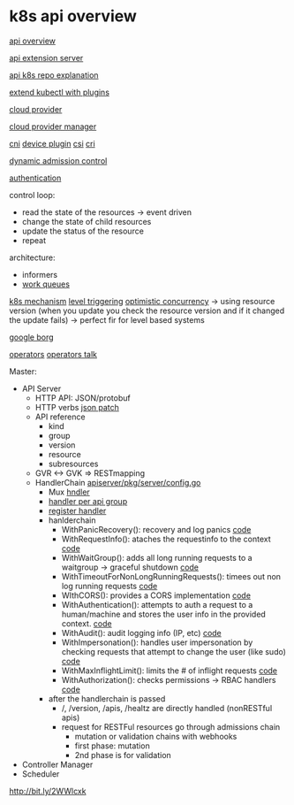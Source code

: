 # k8s api overview

[api overview](https://github.com/kubernetes/community/blob/master/contributors/devel/sig-architecture/api-conventions.md)

[api extension server](https://pkg.go.dev/sigs.k8s.io/apiserver-runtime)

[api k8s repo explanation](https://iximiuz.com/en/posts/kubernetes-api-go-types-and-common-machinery/)

[extend kubectl with plugins](https://kubernetes.io/docs/tasks/extend-kubectl/kubectl-plugins/)

[cloud provider](https://github.com/kubernetes?utf8=✓&q=cloud-provider&type=&language=)

[cloud provider manager](https://kubernetes.io/docs/tasks/administer-cluster/developing-cloud-controller-manager/)

[cni](https://github.com/containernetworking/cni)
[device plugin](https://kubernetes.io/docs/concepts/extend-kubernetes/compute-storage-net/device-plugins/)
[csi](https://github.com/container-storage-interface/spec/blob/master/spec.md)
[cri](https://github.com/kubernetes/community/blob/master/contributors/devel/sig-node/container-runtime-interface.md)

[dynamic admission control](https://kubernetes.io/docs/reference/access-authn-authz/extensible-admission-controllers/)

[authentication](https://kubernetes.io/docs/reference/access-authn-authz/authentication/#webhook-token-authentication)

control loop:
- read the state of the resources -> event driven
- change the state of child resources
- update the status of the resource
- repeat

architecture:
- informers
- [work queues](https://pkg.go.dev/k8s.io/client-go/util/workqueue)

[k8s mechanism](https://dominik-tornow.medium.com/the-mechanics-of-kubernetes-ac8112eaa302)
[level triggering](https://hackernoon.com/level-triggering-and-reconciliation-in-kubernetes-1f17fe30333d)
[optimistic concurrency]()
-> using resource version (when you update you check the resource version and if it changed the update fails)
-> perfect fir for level based systems

[google borg](https://research.google/pubs/large-scale-cluster-management-at-google-with-borg/)

[operators](https://www.redhat.com/en/blog/introducing-operators-putting-operational-knowledge-into-software)
[operators talk](https://www.youtube.com/watch?v=6Csf0g9BTr4)


Master:
- API Server
    - HTTP API: JSON/protobuf
    - HTTP verbs [json patch](https://kubernetes.io/docs/tasks/manage-kubernetes-objects/update-api-object-kubectl-patch/#use-a-json-merge-patch-to-update-a-deployment)
    - API reference
        - kind
        - group
        - version
        - resource
        - subresources
    - GVR <-> GVK => RESTmapping
    - HandlerChain [apiserver/pkg/server/config.go](https://github.com/kubernetes/kubernetes/blob/66674f549626cc41f04e475d2c0e865116c4cd40/staging/src/k8s.io/apiserver/pkg/server/config.go#L543)
        - Mux [hndler](https://github.com/kubernetes/kubernetes/blob/66674f549626cc41f04e475d2c0e865116c4cd40/staging/src/k8s.io/apiserver/pkg/server/handler.go#L42:6)
        - [handler per api group](https://github.com/kubernetes/kubernetes/blob/66674f549626cc41f04e475d2c0e865116c4cd40/staging/src/k8s.io/apiserver/pkg/endpoints/groupversion.go#L99)
        - [register handler](https://github.com/kubernetes/kubernetes/blob/66674f549626cc41f04e475d2c0e865116c4cd40/staging/src/k8s.io/apiserver/pkg/endpoints/installer.go#L183)
        - hanlderchain
            - WithPanicRecovery(): recovery and log panics 
                [code](https://github.com/kubernetes/kubernetes/blob/76e9089d0ee657faf6603876dfe077df94b19f51/staging/src/k8s.io/apiserver/pkg/server/filters/wrap.go#L29)
            - WithRequestInfo(): ataches the requestinfo to the context
                [code](https://github.com/kubernetes/kubernetes/blob/7f23a743e8c23ac6489340bbb34fa6f1d392db9d/staging/src/k8s.io/apiserver/pkg/endpoints/filters/requestinfo.go#L28)
            - WithWaitGroup(): adds all long running requests to a waitgroup -> graceful shutdown
                [code](https://github.com/kubernetes/kubernetes/blob/d902351c991a68fa76de9935a485afeb1f780c11/staging/src/k8s.io/apiserver/pkg/server/filters/waitgroup.go#L47)
            - WithTimeoutForNonLongRunningRequests(): timees out non log running requests
                [code](https://github.com/kubernetes/kubernetes/blob/d902351c991a68fa76de9935a485afeb1f780c11/staging/src/k8s.io/apiserver/pkg/server/filters/timeout.go#L37)
            - WIthCORS(): provides a CORS implementation
                [code](https://github.com/kubernetes/kubernetes/blob/d902351c991a68fa76de9935a485afeb1f780c11/staging/src/k8s.io/apiserver/pkg/server/filters/cors.go#L36)
            - WithAuthentication(): attempts to auth a request to a human/machine and stores the user info in the provided context.
                [code](https://github.com/kubernetes/kubernetes/blob/d902351c991a68fa76de9935a485afeb1f780c11/staging/src/k8s.io/apiserver/pkg/endpoints/filters/authentication.go#L42)
            - WithAudit(): audit logging info (IP, etc)
                [code](https://github.com/kubernetes/kubernetes/blob/016e9d5c06089774c6286fd825302cbae661a446/staging/src/k8s.io/apiserver/pkg/admission/audit.go#L40)
            - WithImpersonation(): handles user impersonation by checking requests that attempt to change the user (like sudo)
                [code](https://github.com/kubernetes/kubernetes/blob/a3ccea9d8743f2ff82e41b6c2af6dc2c41dc7b10/staging/src/k8s.io/apiserver/pkg/endpoints/filters/impersonation.go#L41)
            - WithMaxInflightLimit(): limits the # of inflight requests
                [code](https://github.com/kubernetes/kubernetes/blob/24643fd1163857a507e40f4bceb303c5b44d2d8f/staging/src/k8s.io/apiserver/pkg/server/filters/maxinflight.go#L97)
            - WithAuthorization(): checks permissions -> RBAC handlers
                [code](https://github.com/kubernetes/kubernetes/blob/a3ccea9d8743f2ff82e41b6c2af6dc2c41dc7b10/staging/src/k8s.io/apiserver/pkg/endpoints/filters/authorization.go#L45)
        - after the handlerchain is passed
            - /, /version, /apis, /healtz are directly handled (nonRESTful apis)
            -  request for RESTFul resources go through admissions chain
                - mutation or validation chains with webhooks
                - first phase: mutation
                - 2nd phase is for validation
- Controller Manager
- Scheduler



http://bit.ly/2WWlcxk
